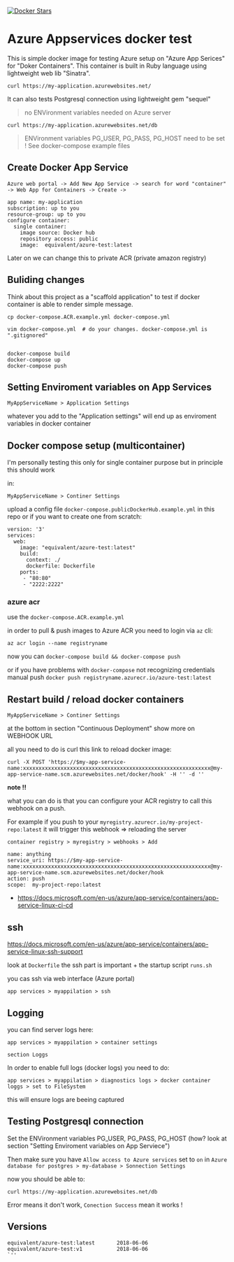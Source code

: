 [![Docker Stars](https://img.shields.io/docker/stars/_/ubuntu.svg)](https://hub.docker.com/r/equivalent/azure-test/)


# Azure Appservices docker test

This is simple docker image for testing Azure setup on "Azure App Serices" for "Doker Containers".
This container is built in Ruby language using lightweight web lib
"Sinatra".

`curl https://my-application.azurewebsites.net/`

It can also tests Postgresql connection using lightweight gem "sequel"

> no ENVironment variables needed on Azure server

`curl https://my-application.azurewebsites.net/db`

> ENVironment variables PG_USER, PG_PASS, PG_HOST need to be set ! See
> docker-compose example files

## Create Docker App Service

```
Azure web portal -> Add New App Service -> search for word "container" -> Web App for Containers -> Create -> 

app name: my-application
subscription: up to you 
resource-group: up to you 
configure container:
  single container:
    image source: Docker hub
    repository access: public
    image:  equivalent/azure-test:latest
```

Later on we can change this to private ACR (private amazon registry)


## Buliding changes

Think about this project as a "scaffold application" to test if docker
container is able to render simple message.

```
cp docker-compose.ACR.example.yml docker-compose.yml

vim docker-compose.yml  # do your changes. docker-compose.yml is ".gitignored"


docker-compose build
docker-compose up
docker-compose push
```


## Setting Enviroment variables on App Services

```
MyAppServiceName > Application Settings 
```

whatever you add to the "Application settings" will end up as enviroment
variables in docker container

## Docker compose setup (multicontainer)

I'm personally testing this only for single container purpose but in
principle this should work 

in:

```
MyAppServiceName > Continer Settings
```

upload a config file `docker-compose.publicDockerHub.example.yml` in this repo or if you want
to create one from scratch:


```
version: '3'
services:
  web:
    image: "equivalent/azure-test:latest"
    build:
      context: ./
      dockerfile: Dockerfile
    ports:
     - "80:80"
     - "2222:2222"

```


### azure acr


use the `docker-compose.ACR.example.yml`

in order to pull & push images to Azure ACR you need to login via `az`
cli:

```
az acr login --name registryname
```


now you can `docker-compose build && docker-compose push`

or if you have problems with `docker-compose` not recognizing
credentials manual push `docker push registryname.azurecr.io/azure-test:latest`


## Restart build / reload docker containers

```
MyAppServiceName > Continer Settings 
```

at the bottom in section "Continuous Deployment" show more on WEBHOOK URL

all you need to do is curl this link to reload docker image:


`curl -X POST 'https://$my-app-service-name:xxxxxxxxxxxxxxxxxxxxxxxxxxxxxxxxxxxxxxxxxxxxxxxxxxxxxxxxxxxx@my-app-service-name.scm.azurewebsites.net/docker/hook' -H '' -d ''`


**note !!**

what you can do is that you can configure your ACR registry to call this
webhook on a push.

For example if you push to your `myregistry.azurecr.io/my-project-repo:latest` it will trigger this
webhook => reloading the server

```
container registry > myregistry > webhooks > Add 

name: anything
service_uri: https://$my-app-service-name:xxxxxxxxxxxxxxxxxxxxxxxxxxxxxxxxxxxxxxxxxxxxxxxxxxxxxxxxxxxx@my-app-service-name.scm.azurewebsites.net/docker/hook
action: push
scope:  my-project-repo:latest
```

* https://docs.microsoft.com/en-us/azure/app-service/containers/app-service-linux-ci-cd

## ssh

https://docs.microsoft.com/en-us/azure/app-service/containers/app-service-linux-ssh-support

look at `Dockerfile` the ssh part is important + the startup script
`runs.sh`

you cas ssh via web interface (Azure portal)

```
app services > myappilation > ssh
```

## Logging

you can find server logs here:

```
app services > myappilation > container settings 

section Loggs
```

In order to enable full logs (docker logs) you need to do:


```
app services > myappilation > diagnostics logs > docker container loggs > set to FileSystem
```

this will ensure logs are beeing captured

## Testing Postgresql connection


Set the  ENVironment variables PG_USER, PG_PASS, PG_HOST (how? look at section "Setting Enviroment variables on App Serviece")


Then make sure you have `Allow access to Azure services` set to `on` in
`Azure database for postgres > my-database > Sonnection Settings`


now you should be able to:

`curl https://my-application.azurewebsites.net/db`

Error means it don't work, `Conection Success` mean it works !


## Versions

```
equivalent/azure-test:latest       2018-06-06
equivalent/azure-test:v1           2018-06-06
`''
